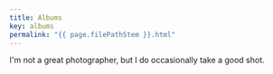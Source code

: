 ```yaml
---
title: Albums
key: albums
permalink: "{{ page.filePathStem }}.html"
---
```


I'm not a great photographer, but I do occasionally take a good shot.
